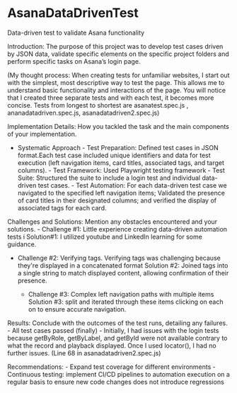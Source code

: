 # AsanaDataDrivenTest
Data-driven test to validate Asana functionality


Introduction: The purpose of this project was to develop test cases driven by JSON data, validate specific elements on the specific project folders and perform specific tasks on Asana’s login page.
  
    
(My thought process: When creating tests for unfamiliar websites, I start  out with the simplest, most descriptive way to test the page. This allows me to understand basic functionality and interactions of the page. You will notice that I created three separate tests and with each test, it becomes more concise. Tests from longest to shortest are asanatest.spec.js , ananadatadriven.spec.js, asanadatadriven2.spec.js)


Implementation Details: How you tackled the task and the main components of your
implementation.

  - Systematic Approach
          - Test Preparation: Defined test cases in JSON format.Each test case included                 unique identifiers and data for test execution (left navigation items, card                 titles, associated tags, and target columns). 
          - Test Framework: Used Playwright testing framework
          - Test Suite: Structured the suite to include a login test and individual data-                driven test cases.
          - Test Automation: For each data-driven test case we navigated to the specified               left navigation items; Validated the presence of card titles in their                        designated columns; and verified the display of associated tags for each card. 


Challenges and Solutions: Mention any obstacles encountered and your solutions.
    - Challenge #1: Little experience creating data-driven automation tests i
    Solution#1: I utilized youtube and LinkedIn learning for some guidance.
  
- Challenge #2: Verifying tags. Verifying tags was challenging because they're displayed in     a concatenated format
    Solution #2: Joined tags into a single string to match displayed content, allowing 
    confirmation of their presence.

    - Challenge #3: Complex left navigation paths with multiple items
    Solution #3: split and iterated through these items clicking on each on to ensure            accurate navigation.


Results: Conclude with the outcomes of the test runs, detailing any failures.
    -  All test cases passed (finally)
    -  Initially, I had issues with the login tests because getByRole, getByLabel, and             getById were not available contrary to what the record and playback displayed. Once
       I used locator(), I had no further issues. (Line 68 in asanadatadriven2.spec.js)


Recommendations: 
    -  Expand test coverage for different environments
    -  Continuous testing: implement CI/CD pipelines to automation execution on a regular          basis to ensure new code changes does not introduce regressions


